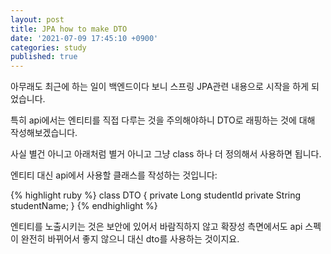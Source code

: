 ```yaml
---
layout: post
title: JPA how to make DTO
date: '2021-07-09 17:45:10 +0900'
categories: study
published: true
---
```

아무래도 최근에 하는 일이 백엔드이다 보니 스프링 JPA관련 내용으로 시작을 하게 되었습니다.

특히 api에서는 엔티티를 직접 다루는 것을 주의해야하니 DTO로 래핑하는 것에 대해 작성해보겠습니다.

사실 별건 아니고 아래처럼 별거 아니고 그냥 class 하나 더 정의해서 사용하면 됩니다.

엔티티 대신 api에서 사용할 클래스를 작성하는 것입니다:

{% highlight ruby %}
class DTO {
 private Long studentId
 private String studentName;
}
{% endhighlight %}

엔티티를 노출시키는 것은 보안에 있어서 바람직하지 않고 확장성 측면에서도 api 스펙이 완전히 바뀌어서 좋지 않으니 대신 dto를 사용하는 것이지요.


